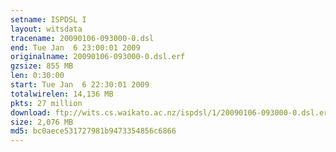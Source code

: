 ```yaml
---
setname: ISPDSL I
layout: witsdata
tracename: 20090106-093000-0.dsl
end: Tue Jan  6 23:00:01 2009
originalname: 20090106-093000-0.dsl.erf
gzsize: 855 MB
len: 0:30:00
start: Tue Jan  6 22:30:01 2009
totalwirelen: 14,136 MB
pkts: 27 million
download: ftp://wits.cs.waikato.ac.nz/ispdsl/1/20090106-093000-0.dsl.erf.gz
size: 2,076 MB
md5: bc0aece531727981b9473354856c6866
---
```

